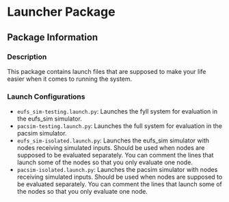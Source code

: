 # Launcher Package

## Package Information

### Description

This package contains launch files that are supposed to make your life easier when it comes to running the system.

### Launch Configurations

- `eufs_sim-testing.launch.py`: Launches the fyll system for evaluation in the eufs_sim simulator.
- `pacsim-testing.launch.py`: Launches the full system for evaluation in the pacsim simulator.
- `eufs_sim-isolated.launch.py`: Launches the eufs_sim simulator with nodes receiving simulated inputs. Should be used when nodes are supposed to be evaluated separately. You can comment the lines that launch some of the nodes so that you only evaluate one node.
- `pacsim-isolated.launch.py`: Launches the pacsim simulator with nodes receiving simulated inputs. Should be used when nodes are supposed to be evaluated separately. You can comment the lines that launch some of the nodes so that you only evaluate one node.